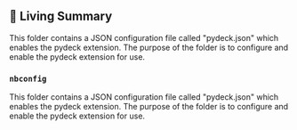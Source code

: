 

<!-- Living README Summary -->
## 🌳 Living Summary

This folder contains a JSON configuration file called "pydeck.json" which enables the pydeck extension. The purpose of the folder is to configure and enable the pydeck extension for use.


### `nbconfig`

This folder contains a JSON configuration file called "pydeck.json" which enables the pydeck extension. The purpose of the folder is to configure and enable the pydeck extension for use.

<!-- Living README Summary -->